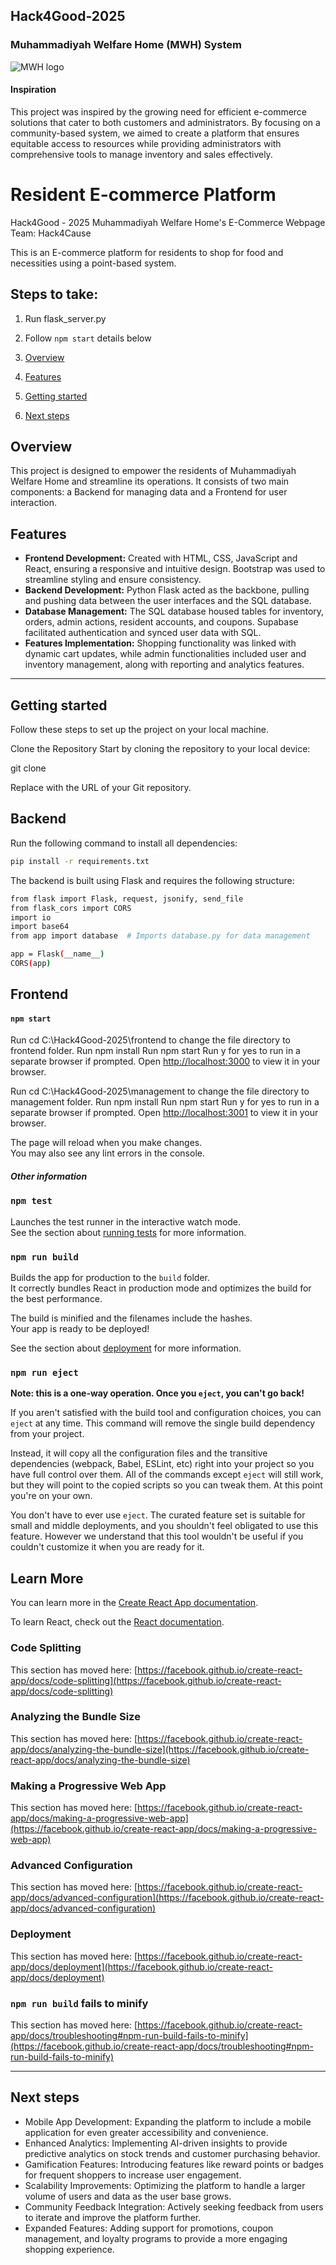 
## Hack4Good-2025

### Muhammadiyah Welfare Home (MWH) System 
![MWH logo](https://mwh.muhammadiyah.org.sg/wp-content/uploads/2021/06/MWHLOGO-2021-01.png)

#### Inspiration 
This project was inspired by the growing need for efficient e-commerce solutions that cater to both customers and administrators. By focusing on a community-based system, we aimed to create a platform that ensures equitable access to resources while providing administrators with comprehensive tools to manage inventory and sales effectively.

# Resident E-commerce Platform

Hack4Good - 2025 Muhammadiyah Welfare Home's E-Commerce Webpage
Team: Hack4Cause

This is an E-commerce platform for residents to shop for food and necessities using a point-based system.

## Steps to take:

1. Run flask_server.py
2. Follow `npm start` details below

1. [Overview](#overview)
2. [Features](#features)
3. [Getting started](#getting-started)
4. [Next steps](#next-steps)

## Overview
This project is designed to empower the residents of Muhammadiyah Welfare Home and streamline its operations. It consists of two main components: a Backend for managing data and a Frontend for user interaction.


## Features

- **Frontend Development:** Created with HTML, CSS, JavaScript and React, ensuring a responsive and intuitive design. Bootstrap was used to streamline styling and ensure consistency.
- **Backend Development:**  Python Flask acted as the backbone, pulling and pushing data between the user interfaces and the SQL database.
- **Database Management:** The SQL database housed tables for inventory, orders, admin actions, resident accounts, and coupons. Supabase facilitated authentication and synced user data with SQL.
- **Features Implementation:** Shopping functionality was linked with dynamic cart updates, while admin functionalities included user and inventory management, along with reporting and analytics features.


---

## Getting started
Follow these steps to set up the project on your local machine. 

Clone the Repository
Start by cloning the repository to your local device:

git clone <repository-url>

Replace with the URL of your Git repository.


## Backend
Run the following command to install all dependencies:
```bash
pip install -r requirements.txt
```
The backend is built using Flask and requires the following structure:
```bash
from flask import Flask, request, jsonify, send_file
from flask_cors import CORS
import io
import base64
from app import database  # Imports database.py for data management

app = Flask(__name__)
CORS(app)
```



## Frontend 

#### `npm start`

Run cd C:\Hack4Good-2025\frontend to change the file directory to frontend folder.
Run npm install
Run npm start 
Run y for yes to run in a separate browser if prompted.
Open [http://localhost:3000](http://localhost:3000) to view it in your browser.

Run cd C:\Hack4Good-2025\management to change the file directory to management folder.
Run npm install
Run npm start 
Run y for yes to run in a separate browser if prompted.
Open [http://localhost:3001](http://localhost:3001) to view it in your browser.

The page will reload when you make changes.\
You may also see any lint errors in the console.

##### Other information 

### `npm test`

Launches the test runner in the interactive watch mode.\
See the section about [running tests](https://facebook.github.io/create-react-app/docs/running-tests) for more information.

### `npm run build`

Builds the app for production to the `build` folder.\
It correctly bundles React in production mode and optimizes the build for the best performance.

The build is minified and the filenames include the hashes.\
Your app is ready to be deployed!

See the section about [deployment](https://facebook.github.io/create-react-app/docs/deployment) for more information.

### `npm run eject`

**Note: this is a one-way operation. Once you `eject`, you can't go back!**

If you aren't satisfied with the build tool and configuration choices, you can `eject` at any time. This command will remove the single build dependency from your project.

Instead, it will copy all the configuration files and the transitive dependencies (webpack, Babel, ESLint, etc) right into your project so you have full control over them. All of the commands except `eject` will still work, but they will point to the copied scripts so you can tweak them. At this point you're on your own.

You don't have to ever use `eject`. The curated feature set is suitable for small and middle deployments, and you shouldn't feel obligated to use this feature. However we understand that this tool wouldn't be useful if you couldn't customize it when you are ready for it.

## Learn More

You can learn more in the [Create React App documentation](https://facebook.github.io/create-react-app/docs/getting-started).

To learn React, check out the [React documentation](https://reactjs.org/).

### Code Splitting

This section has moved here: [https://facebook.github.io/create-react-app/docs/code-splitting](https://facebook.github.io/create-react-app/docs/code-splitting)

### Analyzing the Bundle Size

This section has moved here: [https://facebook.github.io/create-react-app/docs/analyzing-the-bundle-size](https://facebook.github.io/create-react-app/docs/analyzing-the-bundle-size)

### Making a Progressive Web App

This section has moved here: [https://facebook.github.io/create-react-app/docs/making-a-progressive-web-app](https://facebook.github.io/create-react-app/docs/making-a-progressive-web-app)

### Advanced Configuration

This section has moved here: [https://facebook.github.io/create-react-app/docs/advanced-configuration](https://facebook.github.io/create-react-app/docs/advanced-configuration)

### Deployment

This section has moved here: [https://facebook.github.io/create-react-app/docs/deployment](https://facebook.github.io/create-react-app/docs/deployment)

### `npm run build` fails to minify

This section has moved here: [https://facebook.github.io/create-react-app/docs/troubleshooting#npm-run-build-fails-to-minify](https://facebook.github.io/create-react-app/docs/troubleshooting#npm-run-build-fails-to-minify)

---

## Next steps
- Mobile App Development: Expanding the platform to include a mobile application for even greater accessibility and convenience.
- Enhanced Analytics: Implementing AI-driven insights to provide predictive analytics on stock trends and customer purchasing behavior.
- Gamification Features: Introducing features like reward points or badges for frequent shoppers to increase user engagement.
- Scalability Improvements: Optimizing the platform to handle a larger volume of users and data as the user base grows.
- Community Feedback Integration: Actively seeking feedback from users to iterate and improve the platform further.
- Expanded Features: Adding support for promotions, coupon management, and loyalty programs to provide a more engaging shopping experience.
